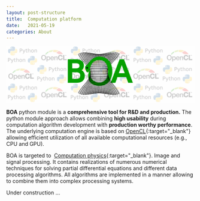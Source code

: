 ```yaml
---
layout: post-structure
title:  Computation platform
date:   2021-05-19 
categories: About
---
```


![BOA Python module](/pics/drawingPB2.png) 

__BOA__ python module is a __comprehensive tool for R&D and production.__ 
The python module approach allows combining __high usability__ during computation algorithm development with __production worthy performance__. The underlying computation engine is based on 
[OpenCL](https://www.khronos.org/opencl/){:target="_blank"} allowing efficient utilization of all available computational resources (e.g., CPU and GPU). 

BOA is targeted to  [Computation physics](https://en.wikipedia.org/wiki/Computational_physics#:~:text=Computational%20physics%20is%20the%20study,a%20subset%20of%20computational%20science.){:target="_blank"}. 
Image and signal processing. It contains realizations of numerous numerical techniques for solving partial
differential equations and different data processing algorithms. All algorithms are implemented in a manner allowing to combine them into complex processing systems.

Under construction ...  
